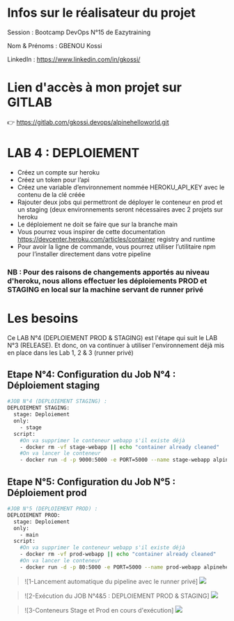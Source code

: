 # Infos sur le réalisateur du projet
Session       : Bootcamp DevOps N°15 de Eazytraining

Nom & Prénoms : GBENOU Kossi

LinkedIn      : https://www.linkedin.com/in/gkossi/

# Lien d'accès à mon projet sur GITLAB
👉 https://gitlab.com/gkossi.devops/alpinehelloworld.git

# LAB 4 : DEPLOIEMENT
- Créez un compte sur heroku
- Créez un token pour l’api
- Créez une variable d’environnement nommée HEROKU_API_KEY avec le contenu de la clé créée
- Rajouter deux jobs qui permettront de déployer le conteneur en prod et un staging (deux environnements seront nécessaires avec 2 projets sur heroku
- Le déploiement ne doit se faire que sur la branche main
- Vous pourrez vous inspirer de cette documentation https://devcenter.heroku.com/articles/container registry and runtime
- Pour avoir la ligne de commande, vous pourrez utiliser l’utilitaire npm pour l’installer directement dans votre pipeline

### NB : Pour des raisons de changements apportés au niveau d'heroku, nous allons effectuer les déploiements PROD et STAGING en local sur la machine servant de runner privé

# Les besoins
Ce LAB N°4 (DEPLOIEMENT PROD & STAGING) est l'étape qui suit le LAB N°3 (RELEASE).
Et donc, on va continuer à utiliser l'environnement déjà mis en place dans les Lab 1, 2 & 3 (runner privé)

## Etape N°4: Configuration du Job N°4 : Déploiement staging

```bash
#JOB N°4 (DEPLOIEMENT STAGING) :
DEPLOIEMENT STAGING:
  stage: Deploiement
  only:
    - stage
  script:
    #On va supprimer le conteneur webapp s'il existe déjà
    - docker rm -vf stage-webapp || echo "container already cleaned"
    #On va lancer le conteneur
    - docker run -d -p 9000:5000 -e PORT=5000 --name stage-webapp alpinehelloworld
```

## Etape N°5: Configuration du Job N°5 : Déploiement prod

```bash
#JOB N°5 (DEPLOIEMENT PROD) :
DEPLOIEMENT PROD:
  stage: Deploiement
  only:
    - main
  script:
    #On va supprimer le conteneur webapp s'il existe déjà
    - docker rm -vf prod-webapp || echo "container already cleaned"
    #On va lancer le conteneur
    - docker run -d -p 80:5000 -e PORT=5000 --name prod-webapp alpinehelloworld
```

> ![1-Lancement automatique du pipeline avec le runner privé] ![](images/pipeline-dashboard.JPG)

> ![2-Exécution du JOB N°4&5 : DEPLOIEMENT PROD & STAGING] ![](images/prod-staging-successful.JPG)

> ![3-Conteneurs Stage et Prod en cours d'exécution] ![](images/containers-prod-stage-running.PNG)


